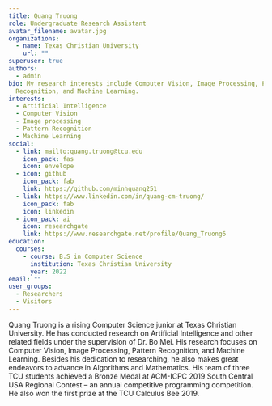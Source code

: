 ```yaml
---
title: Quang Truong
role: Undergraduate Research Assistant
avatar_filename: avatar.jpg
organizations:
  - name: Texas Christian University
    url: ""
superuser: true
authors:
  - admin
bio: My research interests include Computer Vision, Image Processing, Pattern
  Recognition, and Machine Learning.
interests:
  - Artificial Intelligence
  - Computer Vision
  - Image processing
  - Pattern Recognition
  - Machine Learning
social:
  - link: mailto:quang.truong@tcu.edu
    icon_pack: fas
    icon: envelope
  - icon: github
    icon_pack: fab
    link: https://github.com/minhquang251
  - link: https://www.linkedin.com/in/quang-cm-truong/
    icon_pack: fab
    icon: linkedin
  - icon_pack: ai
    icon: researchgate
    link: https://www.researchgate.net/profile/Quang_Truong6
education:
  courses:
    - course: B.S in Computer Science
      institution: Texas Christian University
      year: 2022
email: ""
user_groups:
  - Researchers
  - Visitors
---
```

Quang Truong is a rising Computer Science junior at Texas Christian University. He has conducted
research on Artificial Intelligence and other related fields under the supervision of Dr. Bo Mei. His
research focuses on Computer Vision, Image Processing, Pattern Recognition, and Machine Learning.
Besides his dedication to researching, he also makes great endeavors to advance in Algorithms and
Mathematics. His team of three TCU students achieved a Bronze Medal at ACM-ICPC 2019 South
Central USA Regional Contest – an annual competitive programming competition. He also won the
first prize at the TCU Calculus Bee 2019.
